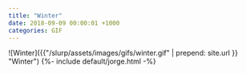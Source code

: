 ```yaml
---
title: "Winter"
date: 2018-09-09 00:00:01 +1000
categories: GIF
---
```


![Winter]({{"/slurp/assets/images/gifs/winter.gif" | prepend: site.url }} "Winter")
{%- include default/jorge.html -%}

